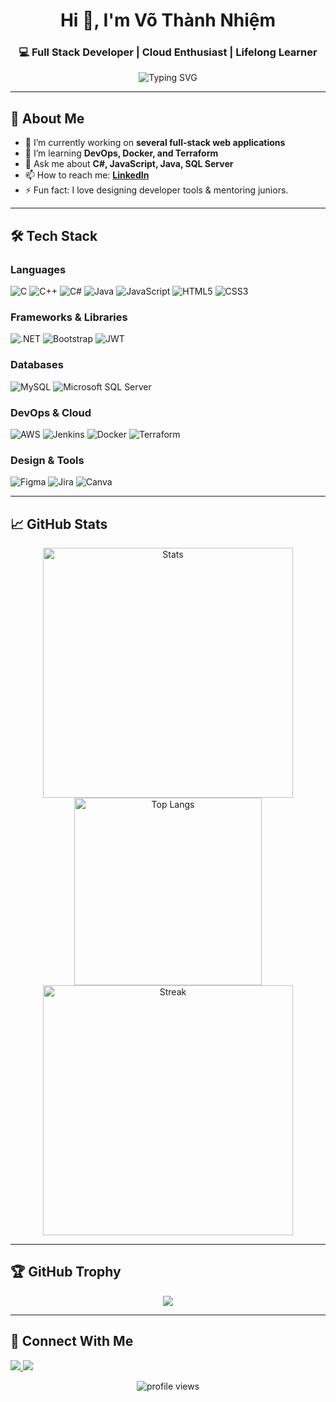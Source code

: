 
<h1 align="center">Hi 👋, I'm Võ Thành Nhiệm</h1>
<h3 align="center">💻 Full Stack Developer | Cloud Enthusiast | Lifelong Learner</h3>

<p align="center">
  <img src="https://readme-typing-svg.demolab.com?font=Fira+Code&duration=3000&pause=1000&color=F75C7E&center=true&vCenter=true&width=500&lines=Welcome+to+my+GitHub!;I+build+efficient+and+scalable+systems.;Explore+my+projects+below!+%F0%9F%92%BB" alt="Typing SVG" />
</p>

---

## 🌟 About Me

- 🔭 I’m currently working on **several full-stack web applications**
- 🌱 I’m learning **DevOps, Docker, and Terraform**
- 💬 Ask me about **C#, JavaScript, Java, SQL Server**
- 📫 How to reach me: **[LinkedIn](https://linkedin.com/in/vothanhnhiem)**
- ⚡ Fun fact: I love designing developer tools & mentoring juniors.

---

## 🛠️ Tech Stack

### Languages
![C](https://img.shields.io/badge/C-00599C?style=flat-square&logo=c)
![C++](https://img.shields.io/badge/C++-00599C?style=flat-square&logo=c%2b%2b)
![C#](https://img.shields.io/badge/CSharp-239120?style=flat-square&logo=c-sharp)
![Java](https://img.shields.io/badge/Java-ED8B00?style=flat-square&logo=java)
![JavaScript](https://img.shields.io/badge/JavaScript-F7DF1E?style=flat-square&logo=javascript)
![HTML5](https://img.shields.io/badge/HTML5-E34F26?style=flat-square&logo=html5)
![CSS3](https://img.shields.io/badge/CSS3-1572B6?style=flat-square&logo=css3)

### Frameworks & Libraries
![.NET](https://img.shields.io/badge/.NET-512BD4?style=flat-square&logo=dotnet)
![Bootstrap](https://img.shields.io/badge/Bootstrap-563D7C?style=flat-square&logo=bootstrap)
![JWT](https://img.shields.io/badge/JWT-black?style=flat-square&logo=JSON%20web%20tokens)

### Databases
![MySQL](https://img.shields.io/badge/MySQL-4479A1?style=flat-square&logo=mysql)
![Microsoft SQL Server](https://img.shields.io/badge/SQL%20Server-CC2927?style=flat-square&logo=microsoft-sql-server)

### DevOps & Cloud
![AWS](https://img.shields.io/badge/AWS-FF9900?style=flat-square&logo=amazon-aws)
![Jenkins](https://img.shields.io/badge/Jenkins-D24939?style=flat-square&logo=jenkins)
![Docker](https://img.shields.io/badge/Docker-2496ED?style=flat-square&logo=docker)
![Terraform](https://img.shields.io/badge/Terraform-7B42BC?style=flat-square&logo=terraform)

### Design & Tools
![Figma](https://img.shields.io/badge/Figma-F24E1E?style=flat-square&logo=figma)
![Jira](https://img.shields.io/badge/Jira-0052CC?style=flat-square&logo=jira)
![Canva](https://img.shields.io/badge/Canva-00C4CC?style=flat-square&logo=canva)

---

## 📈 GitHub Stats

<p align="center">
  <!-- Stats Card -->
  <img src="https://github-readme-stats.vercel.app/api?username=Hunter1995VN&show_icons=true&theme=radical&count_private=true" alt="Stats" width="400"/>
  
  <!-- Top Languages -->
  <img src="https://github-readme-stats.vercel.app/api/top-langs/?username=Hunter1995VN&layout=compact&theme=radical&hide=procfile" alt="Top Langs" width="300"/>
  
  <!-- Streak Stats -->
  <img src="https://streak-stats.demolab.com/?user=Hunter1995VN&theme=radical" alt="Streak" width="400"/>
</p>

---

## 🏆 GitHub Trophy
<p align="center">
  <img src="https://github-profile-trophy.vercel.app/?username=Hunter1995VN&theme=gruvbox&row=1&column=7&margin-w=10" />
</p>

---

## 🔗 Connect With Me
<p>
  <a href="https://linkedin.com/in/vothanhnhiem" target="_blank">
    <img src="https://img.shields.io/badge/LinkedIn-0A66C2?style=flat-square&logo=linkedin&logoColor=white" />
  </a>
  <a href="mailto:youremail@example.com">
    <img src="https://img.shields.io/badge/Email-D14836?style=flat-square&logo=gmail&logoColor=white" />
  </a>
</p>

<p align="center">
  <img src="https://komarev.com/ghpvc/?username=vothanhnhiem&label=Profile+Views&color=blue&style=flat-square" alt="profile views"/>
</p>
